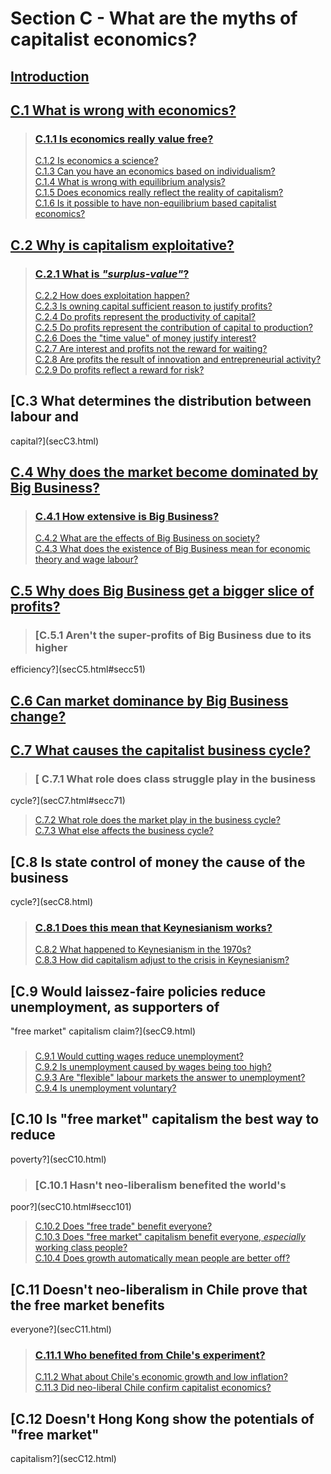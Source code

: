 # Section C - What are the myths of capitalist economics?

## [Introduction](secCint.html)

## [C.1 What is wrong with economics?](secC1.html)

> ### [C.1.1 Is economics really value free?](secC1.html#secc11)  
>  [C.1.2 Is economics a science?](secC1.html#secc12)  
>  [C.1.3 Can you have an economics based on
individualism?](secC1.html#secc13)  
>  [C.1.4 What is wrong with equilibrium analysis?](secC1.html#secc14)  
>  [C.1.5 Does economics really reflect the reality of
capitalism?](secC1.html#secc15)  
>  [C.1.6 Is it possible to have non-equilibrium based capitalist
economics?](secC1.html#secc16)

## [C.2 Why is capitalism exploitative?](secC2.html)

> ### [C.2.1 What is _"surplus-value"_?](secC2.html#secc21)  
>  [C.2.2 How does exploitation happen?](secC2.html#secc22)  
>  [C.2.3 Is owning capital sufficient reason to justify
profits?](secC2.html#secc23)  
>  [C.2.4 Do profits represent the productivity of
capital?](secC2.html#secc24)  
>  [C.2.5 Do profits represent the contribution of capital to
production?](secC2.html#secc25)  
>  [C.2.6 Does the "time value" of money justify interest?](secC2.html#secc26)  
>  [C.2.7 Are interest and profits not the reward for
waiting?](secC2.html#secc27)  
>  [C.2.8 Are profits the result of innovation and entrepreneurial
activity?](secC2.html#secc28)  
>  [C.2.9 Do profits reflect a reward for risk?](secC2.html#secc29)

## [C.3 What determines the distribution between labour and
capital?](secC3.html)

## [C.4 Why does the market become dominated by Big Business?](secC4.html)

> ### [C.4.1 How extensive is Big Business?](secC4.html#secc41)  
>  [C.4.2 What are the effects of Big Business on society?](secC4.html#secc42)  
>  [C.4.3 What does the existence of Big Business mean for economic theory and
wage labour?](secC4.html#secc43)

## [C.5 Why does Big Business get a bigger slice of profits?](secC5.html)

> ### [C.5.1 Aren't the super-profits of Big Business due to its higher
efficiency?](secC5.html#secc51)

## [C.6 Can market dominance by Big Business change?](secC6.html)

## [C.7 What causes the capitalist business cycle? ](secC7.html)

> ### [ C.7.1 What role does class struggle play in the business
cycle?](secC7.html#secc71)  
>  [C.7.2 What role does the market play in the business
cycle?](secC7.html#secc72)  
>  [C.7.3 What else affects the business cycle?](secC7.html#secc73)

## [C.8 Is state control of money the cause of the business
cycle?](secC8.html)

> ### [C.8.1 Does this mean that Keynesianism works?](secC8.html#secc81)  
>  [C.8.2 What happened to Keynesianism in the 1970s?](secC8.html#secc82)  
>  [C.8.3 How did capitalism adjust to the crisis in
Keynesianism?](secC8.html#secc83)

## [C.9 Would laissez-faire policies reduce unemployment, as supporters of
"free market" capitalism claim?](secC9.html)

###

> [C.9.1 Would cutting wages reduce unemployment?](secC9.html#secc91)  
>  [C.9.2 Is unemployment caused by wages being too high?](secC9.html#secc92)  
>  [C.9.3 Are "flexible" labour markets the answer to
unemployment?](secC9.html#secc93)  
>  [C.9.4 Is unemployment voluntary?](secC9.html#secc94)

## [C.10 Is "free market" capitalism the best way to reduce
poverty?](secC10.html)

> ### [C.10.1 Hasn't neo-liberalism benefited the world's
poor?](secC10.html#secc101)  
>  [C.10.2 Does "free trade" benefit everyone?](secC10.html#secc102)  
>  [C.10.3 Does "free market" capitalism benefit everyone, _especially_
working class people?](secC10.html#secc103)  
>  [C.10.4 Does growth automatically mean people are better
off?](secC10.html#secc104)

## [C.11 Doesn't neo-liberalism in Chile prove that the free market benefits
everyone?](secC11.html)

> ### [C.11.1 Who benefited from Chile's experiment?](secC11.html#secc111)  
>  [C.11.2 What about Chile's economic growth and low
inflation?](secC11.html#secc112)  
>  [C.11.3 Did neo-liberal Chile confirm capitalist
economics?](secC11.html#secc113)

## [C.12 Doesn't Hong Kong show the potentials of "free market"
capitalism?](secC12.html)


